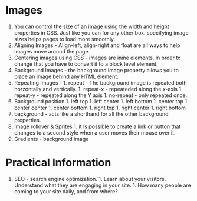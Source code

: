 # Images
  1. You can control the size of an image using the width and height properties in CSS.  Just like you can for any other box.  specifying image sizes helps pages to load more smoothly.  
  1. Aligning Images - Align-left, align-right and float are all ways to help images move around the page. 
  1. Centering images using CSS - images are inine elements.  In order to change that you have to convert it to a block level element. 
  1. Background Images - the background image property allows you to place an image behind any HTML element. 
  1. Repeating Images - 
    1. repeat - The background image is repeated both horzontally and vertically. 
    1. repeat-x - repeateded along the x-axis
    1. repeat-y - repeated along the Y axis
    1. no-repeat - only repeated once. 
  1. Background position
    1. left top
    1. left center
    1. left bottom
    1. center top
    1. center center
    1. center bottom
    1. right top
    1. right center
    1. right bottom
  1. background - acts like a shorthand for all the other background properties. 
  1. Image rollover & Sprites
    1.  it is possible to create a link or button that changes to a second style when a user moves their mouse over it. 
  1. Gradients - background image

  # Practical Information
  1. SEO - search engine optimization. 
    1. Learn about your visitors.  Understand what they are engaging in your site. 
    1. How many people are coming to your site daily, and from where?